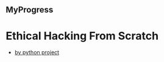 ## MyProgress

# Ethical Hacking From Scratch
- [by python project](https://github.com/kokurate/MyProgress/blob/main/From%20Python%20Project%20Youtube/introduction.md) 

